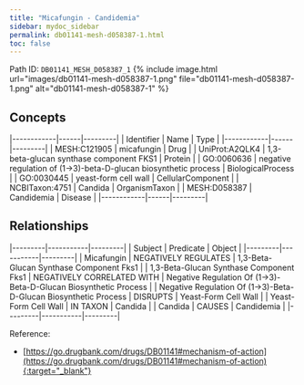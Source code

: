 ```yaml
---
title: "Micafungin - Candidemia"
sidebar: mydoc_sidebar
permalink: db01141-mesh-d058387-1.html
toc: false 
---
```



Path ID: `DB01141_MESH_D058387_1`
{% include image.html url="images/db01141-mesh-d058387-1.png" file="db01141-mesh-d058387-1.png" alt="db01141-mesh-d058387-1" %}

## Concepts

|------------|------|---------|
| Identifier | Name | Type    |
|------------|------|---------|
| MESH:C121905 | micafungin | Drug |
| UniProt:A2QLK4 | 1,3-beta-glucan synthase component FKS1 | Protein |
| GO:0060636 | negative regulation of (1->3)-beta-D-glucan biosynthetic process | BiologicalProcess |
| GO:0030445 | yeast-form cell wall | CellularComponent |
| NCBITaxon:4751 | Candida | OrganismTaxon |
| MESH:D058387 | Candidemia | Disease |
|------------|------|---------|

## Relationships

|---------|-----------|---------|
| Subject | Predicate | Object  |
|---------|-----------|---------|
| Micafungin | NEGATIVELY REGULATES | 1,3-Beta-Glucan Synthase Component Fks1 |
| 1,3-Beta-Glucan Synthase Component Fks1 | NEGATIVELY CORRELATED WITH | Negative Regulation Of (1->3)-Beta-D-Glucan Biosynthetic Process |
| Negative Regulation Of (1->3)-Beta-D-Glucan Biosynthetic Process | DISRUPTS | Yeast-Form Cell Wall |
| Yeast-Form Cell Wall | IN TAXON | Candida |
| Candida | CAUSES | Candidemia |
|---------|-----------|---------|

Reference:
  - [https://go.drugbank.com/drugs/DB01141#mechanism-of-action](https://go.drugbank.com/drugs/DB01141#mechanism-of-action){:target="_blank"}